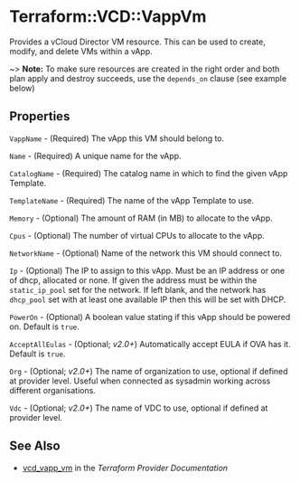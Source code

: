 # Terraform::VCD::VappVm

Provides a vCloud Director VM resource. This can be used to create,
modify, and delete VMs within a vApp.

~> **Note:** To make sure resources are created in the right order and both plan apply and destroy succeeds, use the `depends_on` clause (see example below)

## Properties

`VappName` - (Required) The vApp this VM should belong to.

`Name` - (Required) A unique name for the vApp.

`CatalogName` - (Required) The catalog name in which to find the given vApp Template.

`TemplateName` - (Required) The name of the vApp Template to use.

`Memory` - (Optional) The amount of RAM (in MB) to allocate to the vApp.

`Cpus` - (Optional) The number of virtual CPUs to allocate to the vApp.

`NetworkName` - (Optional) Name of the network this VM should connect to.

`Ip` - (Optional) The IP to assign to this vApp. Must be an IP address or
one of dhcp, allocated or none. If given the address must be within the
`static_ip_pool` set for the network. If left blank, and the network has
`dhcp_pool` set with at least one available IP then this will be set with
DHCP.

`PowerOn` - (Optional) A boolean value stating if this vApp should be powered on. Default is `true`.

`AcceptAllEulas` - (Optional; *v2.0+*) Automatically accept EULA if OVA has it. Default is `true`.

`Org` - (Optional; *v2.0+*) The name of organization to use, optional if defined at provider level. Useful when connected as sysadmin working across different organisations.

`Vdc` - (Optional; *v2.0+*) The name of VDC to use, optional if defined at provider level.


## See Also

* [vcd_vapp_vm](https://www.terraform.io/docs/providers/vcd/r/vapp_vm.html) in the _Terraform Provider Documentation_